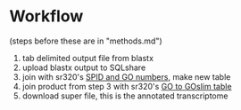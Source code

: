 # Workflow

(steps before these are in "methods.md")
1. tab delimited output file from blastx
2. upload blastx output to SQLshare
3. join with sr320's [SPID and GO numbers](https://sqlshare.escience.washington.edu/sqlshare/#s=query/sr320%40washington.edu/SPID%20and%20GO%20Numbers), make new table
4. join product from step 3 with sr320's [GO to GOslim table](https://sqlshare.escience.washington.edu/sqlshare/#s=query/sr320%40washington.edu/GO_to_GOslim)
5. download super file, this is the annotated transcriptome
